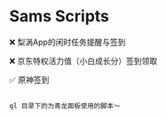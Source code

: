 # Sams Scripts 

❌ 梨涡App的闲时任务提醒与签到  

❌ 京东特权活力值（小白成长分）签到领取 

✅ 原神签到

```properties

ql 目录下的为青龙面板使用的脚本～

```
